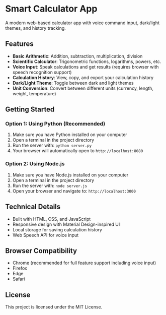 # Smart Calculator App

A modern web-based calculator app with voice command input, dark/light themes, and history tracking.

## Features

- **Basic Arithmetic**: Addition, subtraction, multiplication, division
- **Scientific Calculator**: Trigonometric functions, logarithms, powers, etc.
- **Voice Input**: Speak calculations and get results (requires browser with speech recognition support)
- **Calculation History**: View, copy, and export your calculation history
- **Dark/Light Theme**: Toggle between dark and light themes
- **Unit Conversion**: Convert between different units (currency, length, weight, temperature)

## Getting Started

### Option 1: Using Python (Recommended)
1. Make sure you have Python installed on your computer
2. Open a terminal in the project directory
3. Run the server with: `python server.py`
4. Your browser will automatically open to `http://localhost:8080`

### Option 2: Using Node.js
1. Make sure you have Node.js installed on your computer
2. Open a terminal in the project directory
3. Run the server with: `node server.js`
4. Open your browser and navigate to: `http://localhost:3000`

## Technical Details

- Built with HTML, CSS, and JavaScript
- Responsive design with Material Design-inspired UI
- Local storage for saving calculation history
- Web Speech API for voice input

## Browser Compatibility

- Chrome (recommended for full feature support including voice input)
- Firefox
- Edge
- Safari

## License

This project is licensed under the MIT License.
